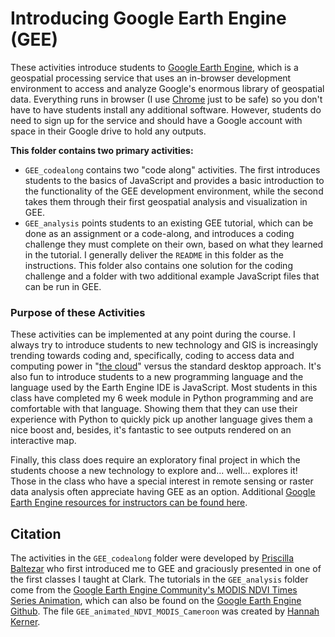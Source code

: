 # Introducing Google Earth Engine (GEE)
These activities introduce students to [Google Earth Engine](https://earthengine.google.com/), which is a geospatial processing service that uses an in-browser development environment to access and analyze Google's enormous library of geospatial data. Everything runs in browser (I use [Chrome](https://www.google.com/chrome/) just to be safe) so you don't have to have students install any additional software. However, students do need to sign up for the service and should have a Google account with space in their Google drive to hold any outputs.

**This folder contains two primary activities:**
- `GEE_codealong` contains two "code along" activities. The first introduces students to the basics of JavaScript and provides a basic introduction to the functionality of the GEE development environment, while the second takes them through their first geospatial analysis and visualization in GEE.
-  `GEE_analysis` points students to an existing GEE tutorial, which can be done as an assignment or a code-along, and introduces a coding challenge they must complete on their own, based on what they learned in the tutorial. I generally deliver the `README` in this folder as the instructions. This folder also contains one solution for the coding challenge and a folder with two additional example JavaScript files that can be run in GEE.

### Purpose of these Activities
These activities can be implemented at any point during the course. I always try to introduce students to new technology and GIS is increasingly trending towards coding and, specifically, coding to access data and computing power in "[the cloud](https://www.zdnet.com/article/stop-saying-the-cloud-is-just-someone-elses-computer-because-its-not/)" versus the standard desktop approach. It's also fun to introduce students to a new programming language and the language used by the Earth Engine IDE is JavaScript. Most students in this class have completed my 6 week module in Python programming and are comfortable with that language. Showing them that they can use their experience with Python to quickly pick up another language gives them a nice boost and, besides, it's fantastic to see outputs rendered on an interactive map.

Finally, this class does require an exploratory final project in which the students choose a new technology to explore and... well... explores it! Those in the class who have a special interest in remote sensing or raster data analysis often appreciate having GEE as an option. Additional [Google Earth Engine resources for instructors can be found here](https://developers.google.com/earth-engine/tutorials/edu#introductory-remote-sensing-code-labs).

## Citation
The activities in the `GEE_codealong` folder were developed by [Priscilla Baltezar](https://www.linkedin.com/in/priscilla-baltezar-80516080/) who first introduced me to GEE and graciously presented in one of the first classes I taught at Clark. The tutorials in the `GEE_analysis` folder come from the [Google Earth Engine Community's MODIS NDVI Times Series Animation](https://developers.google.com/earth-engine/tutorials/community/modis-ndvi-time-series-animation#2_define_clipping_and_region_boundary_geometries), which can also be found on the [Google Earth Engine Github](https://github.com/google/earthengine-community/blob/master/tutorials/modis-ndvi-time-series-animation/index.md). The file `GEE_animated_NDVI_MODIS_Cameroon` was created by [Hannah Kerner](https://twitter.com/hannah_kerner). 
